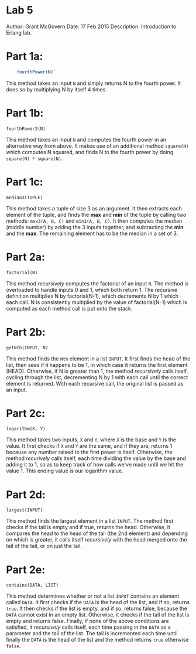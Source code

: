 # Lab 5 

Author: Grant McGovern 
Date: 17 Feb 2015 
Description: Introduction to Erlang lab.


Part 1a:
=======

```Erlang
	fourthPower(N)`
```

This method takes an input `N` and simply returns N to the fourth power. It does so by multiplying N by itself 4 times.

Part 1b:
=======

`fourthPower2(N)`

This method takes an input `N` and computes the fourth power in an alternative way from above. It makes use of an additional method `square(N)` which computes N squared, and finds N to the fourth power by doing `square(N) * square(N)`.

Part 1c:
=======

`median3(TUPLE)`

This method takes a tuple of size 3 as an argument. It then extracts each element of the tuple, and finds the <b>max</b> and <b>min</b> of the tuple by calling two methods: `max3(A, B, C)` and `min3(A, B, C)`. It then computes the median (middle number) by adding the 3 inputs together, and subtracting the <b>min</b> and the <b>max</b>. The remaining element has to be the median in a set of 3. 


Part 2a:
=======

`factorial(N)`

This method <i>recursively</i> computes the factorial of an input `N`. The method is overloaded to handle inputs 0 and 1, which both return 1. The recursive definition multiplies N by factorial(N-1), which decrements N by 1 which each call. N is consistently multiplied by the value of factorial(N-1) which is computed as each method call is put onto the stack.


Part 2b:
=======

`getNth(INPUT, N)`

This method finds the `Nth` element in a list `INPUT`. It first finds the head of the list, then sees if `N` happens to be 1, in which case it returns the first element (HEAD). Otherwise, if N is greater than 1, the method <i>recursively</i> calls itself, cycling through the list, decrementing N by 1 with each call until the correct element is returned. With each recursive call, the original list is passed as an input.


Part 2c:
=======

`logarithm(X, Y)`

This method takes two inputs, `X` and `Y`, where `X` is the base and `Y` is the value. It first checks if `X` and `Y` are the same, and if they are, returns 1 because any number raised to the first power is itself. Otherwise, the method <i>recurively</i> calls itself, each time dividing the value by the base and adding it to 1, so as to keep track of how calls we've made until we hit the value 1. This ending value is our logarithm value.

Part 2d:
=======

`largest(INPUT)`

This method finds the largest element in a list `INPUT`. The method first checks if the tail is empty and if true, returns the head. Otherwise, it compares the head to the head of the tail (the 2nd element) and depending on which is greater, it calls itself <i>recursively</i> with the head merged onto the tail of the tail, or on just the tail. 

Part 2e:
=======

`contains(DATA, LIST)`

This method determines whether or not a list `INPUT` contains an element called `DATA`. It first checks if the `DATA` is the head of the list, and if so, returns `true`. It then checks if the list is empty, and if so, returns false, because the `DATA` cannot exist in an empty list. Otherwise, it checks if the tail of the list is empty and returns false. Finally, if none of the above conditions are satisfied, it <i>recursively</i> calls itself, each time passing in the `DATA` as a parameter and the tail of the list. The tail is incremented each time until finally the `DATA` is the head of the list and the method returns `true` otherwise `false`.


